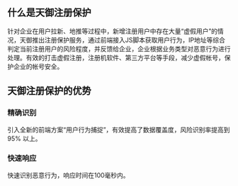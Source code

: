 ## 什么是天御注册保护
针对企业在用户拉新、地推等过程中，新增注册用户中存在大量“虚假用户”的情况，天御推出注册保护服务，通过前端接入JS脚本获取用户行为，IP地址等综合判定当前注册用户的风险程度，并反馈给企业，企业根据业务类型对恶意行为进行处理。有效的打击虚假注册，注册机软件、第三方平台等手段，减少虚假帐号，保护企业的帐号安全。

## 天御注册保护的优势
### 精确识别
引入全新的前端方案“用户行为捕捉”，有效提高了数据覆盖度，风险识别率提高到 95% 以上。

### 快速响应
快速识别恶意行为，响应时间在100毫秒内。

